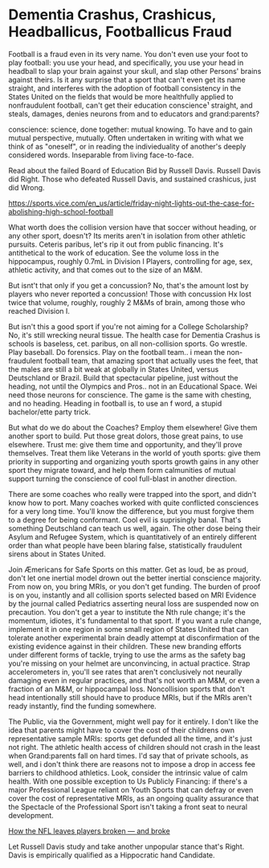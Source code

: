 Dementia Crashus, Crashicus, Headballicus, Footballicus Fraud
=====================

Football is a fraud even in its very name. You don't even use your foot to play football: you use your head, and specifically, you use your head in headball to slap your brain against your skull, and slap other Persons' brains against theirs. Is it any surprise that a sport that can't even get its name straight, and interferes with the adoption of football consistency in the States United on the fields that would be more healthfully applied to nonfraudulent football, can't get their education conscience¹ straight, and steals, damages, denies neurons from and to educators and grand:parents?

conscience: science, done together: mutual knowing. To have and to gain mutual perspective, mutually. Often undertaken in writing with what we think of as "oneself", or in reading the indivieduality of another's deeply considered words. Inseparable from living face-to-face.

Read about the failed Board of Education Bid by Russell Davis. Russell Davis did Right. Those who defeated Russell Davis, and sustained crashicus, just did Wrong. 

https://sports.vice.com/en_us/article/friday-night-lights-out-the-case-for-abolishing-high-school-football


What worth does the collision version have that soccer without heading, or any other sport, doesn't? Its merits aren't in isolation from other athletic pursuits. Ceteris paribus, let's rip it out from public financing. It's antithetical to the work of education. See the volume loss in the hippocampus, roughly 0.7mL in Division I Players, controlling for age, sex, athletic activity, and that comes out to the size of an M&M. 

But isnt't that only if you get a concussion? No, that's the amount lost by players who never reported a concussion! Those with concussion Hx lost twice that volume, roughly, roughly 2 M&Ms of brain, among those who reached Division I. 

But isn't this a good sport if you're not aiming for a College Scholarship? No, it's still wrecking neural tissue. The health case for Dementia Crashus is schools is baseless, cet. paribus, on all non-collision sports. Go wrestle. Play baseball. Do forensics. Play on the football team.. i mean the non-fraudulent football team, that amazing sport that actually uses the feet, that the males are still a bit weak at globally in States United, versus Deutschland or Brazil. Build that spectacular pipeline, just without the heading, not until the Olympics and Pros.. not in an Educational Space. Wei need those neurons for conscience. The game is the same with chesting, and no heading. Heading in football is, to use an f word, a stupid bachelor/ette party trick.

But what do we do about the Coaches? Employ them elsewhere! Give them another sport to build. Put those great dolors, those great pains, to use elsewhere. Trust me: give them time and opportunity, and they'll prove themselves. Treat them like Veterans in the world of youth sports: give them priority in supporting and organizing youth sports growth gains in any other sport they migrate toward, and help them form calmunities of mutual support turning the conscience of cool full-blast in another direction.

There are some coaches who really were trapped into the sport, and didn't know how to port. Many coaches worked with quite conflicted consciences for a very long time. You'll know the difference, but you must forgive them to a degree for being conformant. Cool evil is suprisingly banal. That's something Deutschland can teach us well, again. The other dose being their Asylum and Refugee System, which is quantitatively of an entirely different order than what people have been blaring false, statistically fraudulent sirens about in States United.

Join Æmericans for Safe Sports on this matter. Get as loud, be as proud, don't let one inertial model drown out the better inertial conscience majority. From now on, you bring MRIs, or you don't get funding. The burden of proof is on you, instantly and all collision sports selected based on MRI Evidence by the journal called Pediatrics asserting neural loss are suspended now on precaution. You don't get a year to institute the Nth rule change; it's the momentum, idiotes, it's fundamental to that sport. If you want a rule change, implement it in one region in some small region of States United that can tolerate another experimental brain deadly attempt at disconfirmation of the existing evidence against in their children. These new branding efforts under different forms of tackle, trying to use the arms as the safety bag you're missing on your helmet are unconvincing, in actual practice. Strap accelerometers in, you'll see rates that aren't conclusively not neurally damaging even in regular practices, and that's not worth an M&M, or even a fraction of an M&M, or hippocampal loss. Noncollision sports that don't head intentionally still should have to produce MRIs, but if the MRIs aren't ready instantly, find the funding somewhere. 

The Public, via the Government, might well pay for it entirely. I don't like the idea that parents might have to cover the cost of their childrens own representative sample MRIs: sports get defunded all the time, and it's just not right. The athletic health access of children should not crash in the least when Grand:parents fall on hard times. I'd say that of private schools, as well, and i don't think there are reasons not to impose a drop in access fee barriers to childhood athletics. Look, consider the intrinsic value of calm health. With one possible exception to Us Publicly Financing: if there's a major Professional League reliant on Youth Sports that can defray or even cover the cost of representative MRIs, as an ongoing quality assurance that the Spectacle of the Professional Sport isn't taking a front seat to neural development. 

[How the NFL leaves players broken — and broke][players_broken_and_broke]

Let Russell Davis study and take another unpopular stance that's Right. Davis is empirically qualified as a Hippocratic hand Candidate.


<!--Links-->
[players_broken_and_broke]: http://nypost.com/2014/12/14/how-the-nfl-leaves-players-broken-and-broke/
